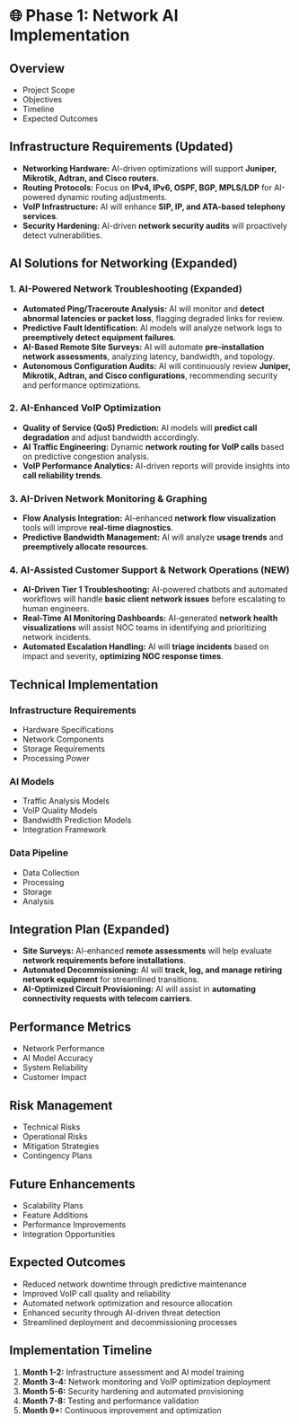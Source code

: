 # 🌐 Phase 1: Network AI Implementation

## Overview
- Project Scope
- Objectives
- Timeline
- Expected Outcomes

## Infrastructure Requirements (Updated)
- **Networking Hardware:** AI-driven optimizations will support **Juniper, Mikrotik, Adtran, and Cisco routers**.
- **Routing Protocols:** Focus on **IPv4, IPv6, OSPF, BGP, MPLS/LDP** for AI-powered dynamic routing adjustments.
- **VoIP Infrastructure:** AI will enhance **SIP, IP, and ATA-based telephony services**.
- **Security Hardening:** AI-driven **network security audits** will proactively detect vulnerabilities.

## AI Solutions for Networking (Expanded)
### 1. AI-Powered Network Troubleshooting (Expanded)
- **Automated Ping/Traceroute Analysis:** AI will monitor and **detect abnormal latencies or packet loss**, flagging degraded links for review.
- **Predictive Fault Identification:** AI models will analyze network logs to **preemptively detect equipment failures**.
- **AI-Based Remote Site Surveys:** AI will automate **pre-installation network assessments**, analyzing latency, bandwidth, and topology.
- **Autonomous Configuration Audits:** AI will continuously review **Juniper, Mikrotik, Adtran, and Cisco configurations**, recommending security and performance optimizations.

### 2. AI-Enhanced VoIP Optimization
- **Quality of Service (QoS) Prediction:** AI models will **predict call degradation** and adjust bandwidth accordingly.
- **AI Traffic Engineering:** Dynamic **network routing for VoIP calls** based on predictive congestion analysis.
- **VoIP Performance Analytics:** AI-driven reports will provide insights into **call reliability trends**.

### 3. AI-Driven Network Monitoring & Graphing
- **Flow Analysis Integration:** AI-enhanced **network flow visualization** tools will improve **real-time diagnostics**.
- **Predictive Bandwidth Management:** AI will analyze **usage trends** and **preemptively allocate resources**.

### 4. AI-Assisted Customer Support & Network Operations (NEW)
- **AI-Driven Tier 1 Troubleshooting:** AI-powered chatbots and automated workflows will handle **basic client network issues** before escalating to human engineers.
- **Real-Time AI Monitoring Dashboards:** AI-generated **network health visualizations** will assist NOC teams in identifying and prioritizing network incidents.
- **Automated Escalation Handling:** AI will **triage incidents** based on impact and severity, **optimizing NOC response times**.

## Technical Implementation

### Infrastructure Requirements
- Hardware Specifications
- Network Components
- Storage Requirements
- Processing Power

### AI Models
- Traffic Analysis Models
- VoIP Quality Models
- Bandwidth Prediction Models
- Integration Framework

### Data Pipeline
- Data Collection
- Processing
- Storage
- Analysis

## Integration Plan (Expanded)
- **Site Surveys:** AI-enhanced **remote assessments** will help evaluate **network requirements before installations**.
- **Automated Decommissioning:** AI will **track, log, and manage retiring network equipment** for streamlined transitions.
- **AI-Optimized Circuit Provisioning:** AI will assist in **automating connectivity requests with telecom carriers**.

## Performance Metrics
- Network Performance
- AI Model Accuracy
- System Reliability
- Customer Impact

## Risk Management
- Technical Risks
- Operational Risks
- Mitigation Strategies
- Contingency Plans

## Future Enhancements
- Scalability Plans
- Feature Additions
- Performance Improvements
- Integration Opportunities

## Expected Outcomes
- Reduced network downtime through predictive maintenance
- Improved VoIP call quality and reliability
- Automated network optimization and resource allocation
- Enhanced security through AI-driven threat detection
- Streamlined deployment and decommissioning processes

## Implementation Timeline
1. **Month 1-2:** Infrastructure assessment and AI model training
2. **Month 3-4:** Network monitoring and VoIP optimization deployment
3. **Month 5-6:** Security hardening and automated provisioning
4. **Month 7-8:** Testing and performance validation
5. **Month 9+:** Continuous improvement and optimization 